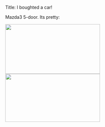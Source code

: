 Title: I boughted a car!

Mazda3 5-door. Its pretty:

<a href="http://www.theamazingrando.com/blog/wp-content/uploads/2008/11/cp1_1115081208.jpg"><img src="http://www.theamazingrando.com/blog/wp-content/uploads/2008/11/cp1_1115081208.jpg" alt="" title="The car" width="300" height="157" class="alignnone size-medium wp-image-65" /></a>
<a href="http://www.theamazingrando.com/blog/wp-content/uploads/2008/11/cp1_1115081245a.jpg"><img src="http://www.theamazingrando.com/blog/wp-content/uploads/2008/11/cp1_1115081245a.jpg" alt="" title="Sexy (Not me, the car)" width="300" height="152" class="alignnone size-medium wp-image-66" /></a>